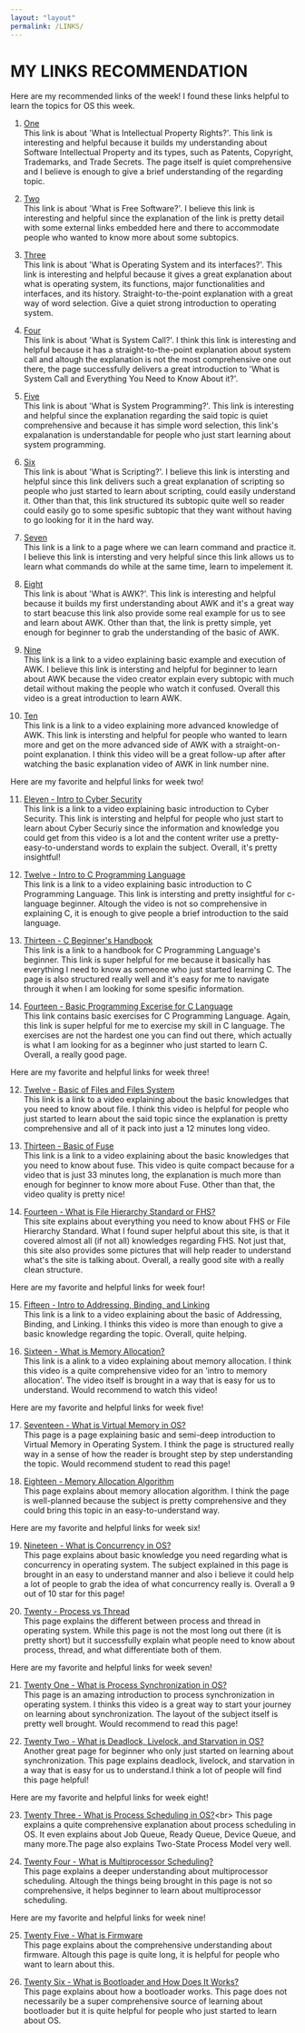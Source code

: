 ```yaml
---
layout: "layout"
permalink: /LINKS/
---
```


# MY LINKS RECOMMENDATION

Here are my recommended links of the week! I found these links helpful to learn the topics for OS this week. 

1. [One](https://cpl.thalesgroup.com/software-monetization/protecting-software-intellectual-property)<br>
This link is about 'What is Intellectual Property Rights?'. This link is interesting and helpful because it builds my understanding about Software Intellectual Property and its types, such as Patents, Copyright, Trademarks, and Trade Secrets. The page itself is quiet comprehensive and I believe is enough to give a brief understanding of the regarding topic. 

2. [Two](https://www.gnu.org/philosophy/free-sw.html)<br>
This link is about 'What is Free Software?'. I believe this link is interesting and helpful since the explanation of the link is pretty detail with some external links embedded here and there to accommodate people who wanted to know more about some subtopics.

3. [Three](https://www.geeksforgeeks.org/introduction-of-operating-system-set-1/)<br>
This link is about 'What is Operating System and its interfaces?'. This link is interesting and helpful because it gives a great explanation about what is operating system, its functions, major functionalities and interfaces, and its history. Straight-to-the-point explanation with a great way of word selection. Give a quiet strong introduction to operating system.

4. [Four](https://www.geeksforgeeks.org/introduction-of-system-call/)<br>
This link is about 'What is System Call?'. I think this link is interesting and helpful because it has a straight-to-the-point explanation about system call and altough the explanation is not the most comprehensive one out there, the page successfully delivers a great introduction to 'What is System Call and Everything You Need to Know About it?'.

5. [Five](https://www.tutorialspoint.com/operating_system/os_overview.htm)<br>
This link is about 'What is System Programming?'. This link is interesting and helpful since the explanation regarding the said topic is quiet comprehensive and because it has simple word selection, this link's expalanation is understandable for people who just start learning about system programming.

6. [Six](https://en.wikipedia.org/wiki/Scripting_language)<br>
This link is about 'What is Scripting?'. I believe this link is intersting and helpful since this link delivers such a great explanation of scripting so people who just started to learn about scripting, could easily understand it. Other than that, this link structured its subtopic quite well so reader could easily go to some spesific subtopic that they want without having to go looking for it in the hard way.

7. [Seven](https://explainshell.com/)<br>
This link is a link to a page where we can learn command and practice it. I believe this link is intersting and very helpful since this link allows us to learn what commands do while at the same time, learn to impelement it.


8. [Eight](https://www.geeksforgeeks.org/awk-command-unixlinux-examples/)<br>
This link is about 'What is AWK?'. This link is interesting and helpful because it builds my first understanding about AWK and it's a great way to start beacuse this link also provide some real example for us to see and learn about AWK. Other than that, the link is pretty simple, yet enough for beginner to grab the understanding of the basic of AWK. 

9. [Nine](https://youtu.be/2eX0scAsYJk)<br>
This link is a link to a video explaining basic example and execution of AWK. I believe this link is intersting and helpful for beginner to learn about AWK because the video creator explain every subtopic with much detail without making the people who watch it confused. Overall this video is a great introduction to learn AWK.

10. [Ten](https://youtu.be/_q6Uj4X_knc)<br>
This link is a link to a video explaining more advanced knowledge of AWK. This link is intersting and helpful for people who wanted to learn more and get on the more advanced side of AWK with a straight-on-point explanation. I think this video will be a great follow-up after after watching the basic explanation video of AWK in link number nine.

Here are my favorite and helpful links for week two! 

11. [Eleven - Intro to Cyber Security](https://www.youtube.com/watch?v=rcDO8km6R6c)<br>
This link is a link to a video explaining basic introduction to Cyber Security. This link is intersting and helpful for people who just start to learn about Cyber Securiy since the information and knowledge you could get from this video is a lot and the content writer use a pretty-easy-to-understand words to explain the subject. Overall, it's pretty insightful!

12. [Twelve - Intro to C Programming Language](https://www.youtube.com/watch?v=3lQEunpmtRA)<br>
This link is a link to a video explaining basic introduction to C Programming Language. This link is intersting and pretty insightful for c-language beginner. Altough the video is not so comprehensive in explaining C, it is enough to give people a brief introduction to the said language.

13. [Thirteen - C Beginner's Handbook](https://www.freecodecamp.org/news/the-c-beginners-handbook/)<br>
This link is a link to a handbook for C Programming Language's beginner. This link is super helpful for me because it basically has everything I need to know as someone who just started learning C. The page is also structured really well and it's easy for me to navigate through it when I am looking for some spesific information.

14. [Fourteen - Basic Programming Excerise for C Language](https://codeforwin.org/2015/05/basic-programming-practice-problems.html)<br>
This link contains basic exercises for C Programming Language. Again, this link is super helpful for me to exercise my skill in C language. The exercises are not the hardest one you can find out there, which actually is what I am looking for as a beginner who just started to learn C. Overall, a really good page.

Here are my favorite and helpful links for week three!

12. [Twelve - Basic of Files and Files System](https://youtu.be/KN8YgJnShPM)<br>
This link is a link to a video explaining about the basic knowledges that you need to know about file. I think this video is helpful for people who just started to learn about the said topic since the explanation is pretty comprehensive and all of it pack into just a 12 minutes long video.

13. [Thirteen - Basic of Fuse](https://youtu.be/Yd6dy98BRtQ)<br>
This link is a link to a video explaining about the basic knowledges that you need to know about fuse. This video is quite compact because for a video that is just 33 minutes long, the explanation is much more than enough for beginner to know more about Fuse. Other than that, the video quality is pretty nice!

14. [Fourteen - What is File Hierarchy Standard or FHS?](https://www.geeksforgeeks.org/linux-file-hierarchy-structure/)<br>
This site explains about everything you need to know about FHS or File Hierarchy Standard. What I found super helpful about this site, is that it covered almost all (if not all) knowledges regarding FHS. Not just that, this site also provides some pictures that will help reader to understand what's the site is talking about. Overall, a really good site with a really clean structure.

Here are my favorite and helpful links for week four!

15. [Fifteen - Intro to Addressing, Binding, and Linking](https://youtu.be/40mrrsRJLYc)<br>
This link is a link to a video explaining about the basic of Addressing, Binding, and Linking. I thinks this video is more than enough to give a basic knowledge regarding the topic. Overall, quite helping.

16. [Sixteen - What is Memory Allocation?](https://youtu.be/RSuZhdwvNmA)<br>
This link is a alink to a video explaining about memory allocation. I think this video is a quite comprehensive video for an 'intro to memory allocation'. The video itself is brought in a way that is easy for us to understand. Would recommend to watch this video!

Here are my favorite and helpful links for week five!

17. [Seventeen - What is Virtual Memory in OS?](https://www.geeksforgeeks.org/virtual-memory-in-operating-system/)<br>
This page is a page explaining basic and semi-deep introduction to Virtual Memory in Operating System. I think the page is structured really way in a sense of how the reader is brought step by step understanding the topic. Would recommend student to read this page!

18. [Eighteen - Memory Allocation Algorithm](https://www.cs.uah.edu/~rcoleman/Common/C_Reference/MemoryAlloc.html)<br>
This page explains about memory allocation algorithm. I think the page is well-planned because the subject is pretty comprehensive and they could bring this topic in an easy-to-understand way. 

Here are my favorite and helpful links for week six!

19. [Nineteen - What is Concurrency in OS?](https://www.geeksforgeeks.org/concurrency-in-operating-system/)<br>
This page explains about basic knowledge you need regarding what is concurrency in operating system. The subject explained in this page is brought in an easy to understand manner and also i believe it could help a lot of people to grab the idea of what concurrency really is. Overall a 9 out of 10 star for this page!

20. [Twenty - Process vs Thread](https://www.guru99.com/difference-between-process-and-thread.html)<br>
This page explains the different between process and thread in operating system. While this page is not the most long out there (it is pretty short) but it successfully explain what people need to know about process, thread, and what differentiate both of them.

Here are my favorite and helpful links for week seven!

21. [Twenty One - What is Process Synchronization in OS?](https://www.studytonight.com/operating-system/process-synchronization)<br>
This page is an amazing introduction to process synchronization in operating system. I thinks this video is a great way to start your journey on learning about synchronization. The layout of the subject itself is pretty well brought. Would recommend to read this page!

22. [Twenty Two - What is Deadlock, Livelock, and Starvation in OS?](https://www.baeldung.com/cs/deadlock-livelock-starvation)<br>
Another great page for beginner who only just started on learning about synchronization. This page explains deadlock, livelock, and starvation in a way that is easy for us to understand.I think a lot of people will find this page helpful!

Here are my favorite and helpful links for week eight!

23. [Twenty Three - What is Process Scheduling in OS?](https://www.tutorialspoint.com/operating_system/os_process_scheduling.htm#:~:text=Definition,of%20a%20Multiprogramming%20operating%20systems.)<br>
This page explains a quite comprehensive explanation about process scheduling in OS. It even explains about Job Queue, Ready Queue, Device Queue, and many more.The page also explains Two-State Process Model very well.

24. [Twenty Four - What is Multiprocessor Scheduling?](https://www.geeksforgeeks.org/multiple-processor-scheduling-in-operating-system/)<br>
This page explains a deeper understanding about multiprocessor scheduling. Altough the things being brought in this page is not so comprehensive, it helps beginner to learn about multiprocessor scheduling.

Here are my favorite and helpful links for week nine!

25. [Twenty Five - What is Firmware](https://courses.lumenlearning.com/zeliite115/chapter/reading-firmware/)<br>
This page explains about the comprehensive understanding about firmware. Altough this page is quite long, it is helpful for people who want to learn about this.

26. [Twenty Six - What is Bootloader and How Does It Works?](https://www.makeuseof.com/what-is-a-bootloader/)<br>
This page explains about how a bootloader works. This page does not necessarily be a super comprehensive source of learning about bootloader but it is quite helpful for people who just started to learn about OS.
